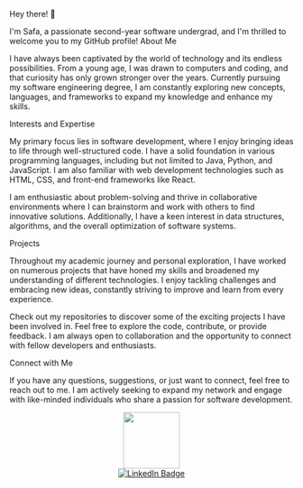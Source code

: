 

Hey there! 👋

I'm Safa, a passionate second-year software undergrad, and I'm thrilled to welcome you to my GitHub profile!
About Me

I have always been captivated by the world of technology and its endless possibilities. From a young age, I was drawn to computers and coding, and that curiosity has only grown stronger over the years. Currently pursuing my software engineering degree, I am constantly exploring new concepts, languages, and frameworks to expand my knowledge and enhance my skills.

Interests and Expertise

My primary focus lies in software development, where I enjoy bringing ideas to life through well-structured code. I have a solid foundation in various programming languages, including but not limited to Java, Python, and JavaScript. I am also familiar with web development technologies such as HTML, CSS, and front-end frameworks like React.

I am enthusiastic about problem-solving and thrive in collaborative environments where I can brainstorm and work with others to find innovative solutions. Additionally, I have a keen interest in data structures, algorithms, and the overall optimization of software systems.

Projects

Throughout my academic journey and personal exploration, I have worked on numerous projects that have honed my skills and broadened my understanding of different technologies. I enjoy tackling challenges and embracing new ideas, constantly striving to improve and learn from every experience.

Check out my repositories to discover some of the exciting projects I have been involved in. Feel free to explore the code, contribute, or provide feedback. I am always open to collaboration and the opportunity to connect with fellow developers and enthusiasts.

Connect with Me

If you have any questions, suggestions, or just want to connect, feel free to reach out to me. I am actively seeking to expand my network and engage with like-minded individuals who share a passion for software development. 



<div id="header" align="center">
  <img src="https://media.giphy.com/media/M9gbBd9nbDrOTu1Mqx/giphy.gif" width="100"/>
</div>
<div id="badges" align="center">
  <a href="https://www.linkedin.com/in/safa-saifudeen-2a4506232/">
    <img src="https://img.shields.io/badge/LinkedIn-blue?style=for-the-badge&logo=linkedin&logoColor=white" alt="LinkedIn Badge"/>
  </a>

</div>

